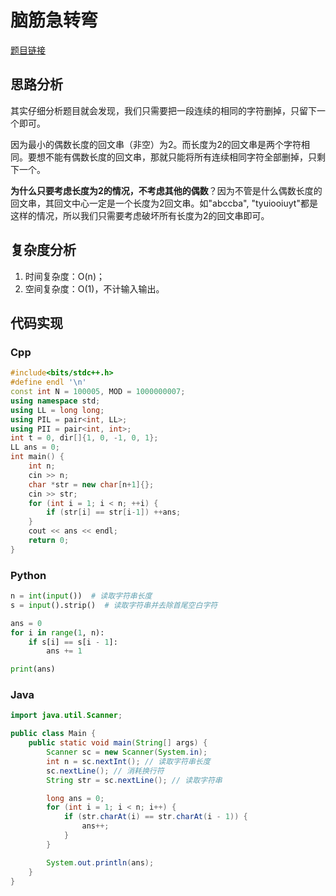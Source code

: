 # 脑筋急转弯
[题目链接](https://kamacoder.com/problempage.php?pid=1298)
## 思路分析
其实仔细分析题目就会发现，我们只需要把一段连续的相同的字符删掉，只留下一个即可。

因为最小的偶数长度的回文串（非空）为2。而长度为2的回文串是两个字符相同。要想不能有偶数长度的回文串，那就只能将所有连续相同字符全部删掉，只剩下一个。

**为什么只要考虑长度为2的情况，不考虑其他的偶数**？因为不管是什么偶数长度的回文串，其回文中心一定是一个长度为2回文串。如"abccba", "tyuiooiuyt"都是这样的情况，所以我们只需要考虑破坏所有长度为2的回文串即可。
## 复杂度分析
1. 时间复杂度：O(n)；
2. 空间复杂度：O(1)，不计输入输出。
## 代码实现
### Cpp
``` cpp
#include<bits/stdc++.h>
#define endl '\n'
const int N = 100005, MOD = 1000000007;
using namespace std;
using LL = long long;
using PIL = pair<int, LL>;
using PII = pair<int, int>;
int t = 0, dir[]{1, 0, -1, 0, 1};
LL ans = 0;
int main() {
    int n;
    cin >> n;
    char *str = new char[n+1]{};
    cin >> str;
    for (int i = 1; i < n; ++i) {
        if (str[i] == str[i-1]) ++ans;
    }
    cout << ans << endl;
    return 0;
}
```
### Python
``` python
n = int(input())  # 读取字符串长度
s = input().strip()  # 读取字符串并去除首尾空白字符

ans = 0
for i in range(1, n):
    if s[i] == s[i - 1]:
        ans += 1

print(ans)
```
### Java
``` java
import java.util.Scanner;

public class Main {
    public static void main(String[] args) {
        Scanner sc = new Scanner(System.in);
        int n = sc.nextInt(); // 读取字符串长度
        sc.nextLine(); // 消耗换行符
        String str = sc.nextLine(); // 读取字符串

        long ans = 0;
        for (int i = 1; i < n; i++) {
            if (str.charAt(i) == str.charAt(i - 1)) {
                ans++;
            }
        }

        System.out.println(ans);
    }
}
```